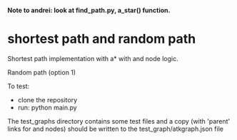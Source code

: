 **Note to andrei: look at find_path.py, a_star() function.**

# shortest path and random path

Shortest path implementation with a* with and node logic.

Random path (option 1)

To test:
- clone the repository
- run: python main.py

The test_graphs directory contains some test files and a copy (with 'parent' links for and nodes) should be written to the test_graph/atkgraph.json file
